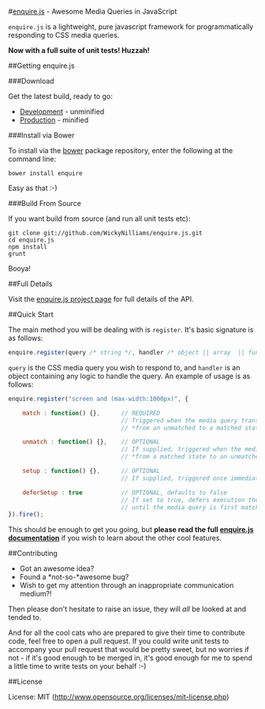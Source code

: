 #[enquire.js](http://wickynilliams.github.com/enquire.js/) - Awesome Media Queries in JavaScript

`enquire.js` is a lightweight, pure javascript framework for programmatically responding to CSS media queries. 

**Now with a full suite of unit tests! Huzzah!**

##Getting enquire.js

###Download

Get the latest build, ready to go:
 
 * [Development](https://github.com/WickyNilliams/enquire.js/raw/master/dist/enquire.js) - unminified
 * [Production](https://github.com/WickyNilliams/enquire.js/raw/master/dist/enquire.min.js) - minified

###Install via Bower

To install via the [bower](http://twitter.github.com/bower/) package repository, enter the following at the command line:

    bower install enquire

Easy as that :-)

###Build From Source

If you want build from source (and run all unit tests etc):

    git clone git://github.com/WickyNilliams/enquire.js.git
    cd enquire.js
    npm install
    grunt

Booya!

##Full Details

Visit the [enquire.js project page](http://wickynilliams.github.com/enquire.js/) for full details of the API.

##Quick Start

The main method you will be dealing with is `register`. It's basic signature is as follows:

```javascript
enquire.register(query /* string */, handler /* object || array  || function */);
```

`query` is the CSS media query you wish to respond to, and `handler` is an object containing any logic to handle the query. An example of usage is as follows:

```javascript
enquire.register("screen and (max-width:1000px)", {

    match : function() {},      // REQUIRED
                                // Triggered when the media query transitions 
                                // *from an unmatched to a matched state*

    unmatch : function() {},    // OPTIONAL
                                // If supplied, triggered when the media query transitions 
                                // *from a matched state to an unmatched state*.

    setup : function() {},      // OPTIONAL
                                // If supplied, triggered once immediately upon registration of the handler

    deferSetup : true           // OPTIONAL, defaults to false
                                // If set to true, defers execution the setup function 
                                // until the media query is first matched. still triggered just once
}).fire();
```

This should be enough to get you going, but **please read the full [enquire.js documentation](http://wickynilliams.github.com/enquire.js/)** if you wish to learn about the other cool features.

##Contributing

* Got an awesome idea? 
* Found a *not-so-*awesome bug? 
* Wish to get my attention through an inappropriate communication medium?!

Then please don't hesitate to raise an issue, they will *all* be looked at and tended to.

And for all the cool cats who are prepared to give their time to contribute code, feel free to open a pull request. If you could write unit tests to accompany your pull request that would be pretty sweet, but no worries if not - if it's good enough to be merged in, it's good enough for me to spend a little time to write tests on your behalf :-)

##License

License: MIT (http://www.opensource.org/licenses/mit-license.php)


